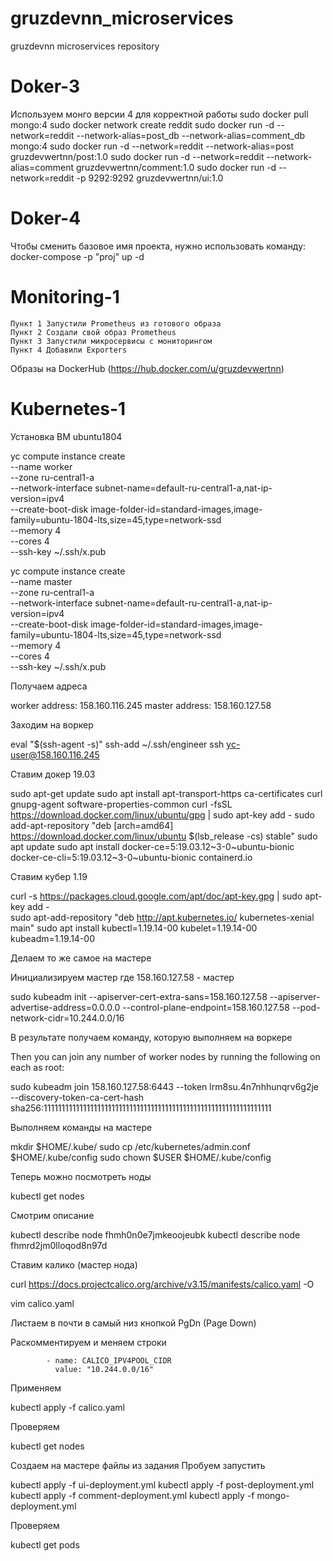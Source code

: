 # gruzdevnn_microservices
gruzdevnn microservices repository
# Doker-3
Используем монго версии 4 для корректной работы
sudo docker pull mongo:4
sudo docker network create reddit
sudo docker run -d --network=reddit --network-alias=post_db --network-alias=comment_db mongo:4
sudo docker run -d --network=reddit --network-alias=post gruzdevwertnn/post:1.0
sudo docker run -d --network=reddit --network-alias=comment gruzdevwertnn/comment:1.0
sudo docker run -d --network=reddit -p 9292:9292 gruzdevwertnn/ui:1.0
# Doker-4
Чтобы сменить базовое имя проекта, нужно использовать команду:
docker-compose -p "proj" up -d
# Monitoring-1
    Пункт 1 Запустили Prometheus из готового образа
    Пункт 2 Создали свой образ Prometheus
    Пункт 3 Запустили микросервисы с мониторингом
    Пункт 4 Добавили Exporters
Образы на DockerHub (https://hub.docker.com/u/gruzdevwertnn)
# Kubernetes-1

Установка ВМ ubuntu1804

yc compute instance create \
  --name worker \
  --zone ru-central1-a \
  --network-interface subnet-name=default-ru-central1-a,nat-ip-version=ipv4 \
  --create-boot-disk image-folder-id=standard-images,image-family=ubuntu-1804-lts,size=45,type=network-ssd \
  --memory 4 \
  --cores 4 \
  --ssh-key ~/.ssh/x.pub

yc compute instance create \
  --name master \
  --zone ru-central1-a \
  --network-interface subnet-name=default-ru-central1-a,nat-ip-version=ipv4 \
  --create-boot-disk image-folder-id=standard-images,image-family=ubuntu-1804-lts,size=45,type=network-ssd \
  --memory 4 \
  --cores 4 \
  --ssh-key ~/.ssh/x.pub

Получаем адреса

worker address: 158.160.116.245
master address: 158.160.127.58

Заходим на воркер

eval "$(ssh-agent -s)"
ssh-add ~/.ssh/engineer
ssh yc-user@158.160.116.245

Ставим докер 19.03

sudo apt-get update
sudo apt install apt-transport-https ca-certificates curl gnupg-agent software-properties-common
curl -fsSL https://download.docker.com/linux/ubuntu/gpg | sudo apt-key add - 
sudo add-apt-repository "deb [arch=amd64] https://download.docker.com/linux/ubuntu $(lsb_release -cs) stable"
sudo apt update
sudo apt install docker-ce=5:19.03.12~3-0~ubuntu-bionic docker-ce-cli=5:19.03.12~3-0~ubuntu-bionic containerd.io

Ставим кубер 1.19

curl -s https://packages.cloud.google.com/apt/doc/apt-key.gpg | sudo apt-key add -            
sudo apt-add-repository "deb http://apt.kubernetes.io/ kubernetes-xenial main" 
sudo apt install kubectl=1.19.14-00 kubelet=1.19.14-00 kubeadm=1.19.14-00

Делаем то же самое на мастере

Инициализируем мастер где 158.160.127.58 - мастер

sudo kubeadm init --apiserver-cert-extra-sans=158.160.127.58 --apiserver-advertise-address=0.0.0.0 --control-plane-endpoint=158.160.127.58 --pod-network-cidr=10.244.0.0/16

В результате получаем команду, которую выполняем на воркере

Then you can join any number of worker nodes by running the following on each as root:

sudo kubeadm join 158.160.127.58:6443 --token lrm8su.4n7nhhunqrv6g2je \
    --discovery-token-ca-cert-hash sha256:1111111111111111111111111111111111111111111111111111111111111111

Выполняем команды на мастере

mkdir $HOME/.kube/
sudo cp /etc/kubernetes/admin.conf $HOME/.kube/config
sudo chown $USER $HOME/.kube/config

Теперь можно посмотреть ноды

kubectl get nodes

Смотрим описание

kubectl describe node fhmh0n0e7jmkeoojeubk 
kubectl describe node fhmrd2jm0lloqod8n97d

Ставим калико (мастер нода)

curl https://docs.projectcalico.org/archive/v3.15/manifests/calico.yaml -O


vim calico.yaml

Листаем в почти в самый низ кнопкой PgDn (Page Down)

Раскомментируем и меняем строки

            - name: CALICO_IPV4POOL_CIDR
              value: "10.244.0.0/16"

Применяем

kubectl apply -f calico.yaml

Проверяем 

kubectl get nodes

Создаем на мастере файлы из задания
Пробуем запустить

kubectl apply -f ui-deployment.yml
kubectl apply -f  post-deployment.yml
kubectl apply -f  comment-deployment.yml
kubectl apply -f  mongo-deployment.yml

Проверяем

kubectl get pods
